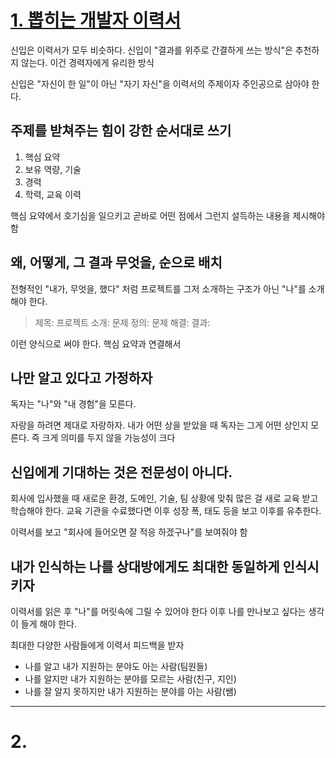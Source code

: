 # [1. 뽑히는 개발자 이력서](https://yozm.wishket.com/magazine/detail/2648/)

신입은 이력서가 모두 비슷하다.
신입이 "결과를 위주로 간결하게 쓰는 방식"은 추천하지 않는다.
이건 경력자에게 유리한 방식

신입은 "자신이 한 일"이 아닌 "자기 자신"을 이력서의 주제이자 주인공으로 삼아야 한다.

## 주제를 받쳐주는 힘이 강한 순서대로 쓰기

1. 핵심 요약
2. 보유 역량, 기술
3. 경력
4. 학력, 교육 이력

핵심 요약에서 호기심을 일으키고 곧바로 어떤 점에서 그런지 설득하는 내용을 제시해야 함

## 왜, 어떻게, 그 결과 무엇을, 순으로 배치

전형적인 "내가, 무엇을, 했다" 처럼 프로젝트를 그저 소개하는 구조가 아닌 "나"를 소개해야 한다.


> 제목: 
> 프로젝트 소개: 
> 문제 정의: 
> 문제 해결: 
> 결과: 

이런 양식으로 써야 한다. 핵심 요약과 연결해서


## 나만 알고 있다고 가정하자

독자는 "나"와 "내 경험"을 모른다.

자랑을 하려면 제대로 자랑하자.
내가 어떤 상을 받았을 때 독자는 그게 어떤 상인지 모른다. 즉 크게 의미를 두지 않을 가능성이 크다

## 신입에게 기대하는 것은 전문성이 아니다.

회사에 입사했을 때 새로운 환경, 도메인, 기술, 팀 상황에 맞춰 많은 걸 새로 교육 받고 학습해야 한다.
교육 기관을 수료했다면 이후 성장 폭, 태도 등을 보고 이후를 유추한다.

이력서를 보고 "회사에 들어오면 잘 적응 하겠구나"를 보여줘야 함

## 내가 인식하는 나를 상대방에게도 최대한 동일하게 인식시키자

이력서를 읽은 후 "나"를 머릿속에 그릴 수 있어야 한다
이후 나를 만나보고 싶다는 생각이 들게 해야 한다.

최대한 다양한 사람들에게 이력서 피드백을 받자
- 나를 알고 내가 지원하는 분야도 아는 사람(팀원들)
- 나를 알지만 내가 지원하는 분야를 모르는 사람(친구, 지인)
- 나를 잘 알지 못하지만 내가 지원하는 분야를 아는 사람(쌤)

---

# 2. 
